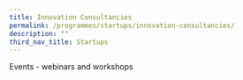 ```yaml
---
title: Innovation Consultancies
permalink: /programmes/startups/innovation-consultancies/
description: ""
third_nav_title: Startups
---
```



Events - webinars and workshops